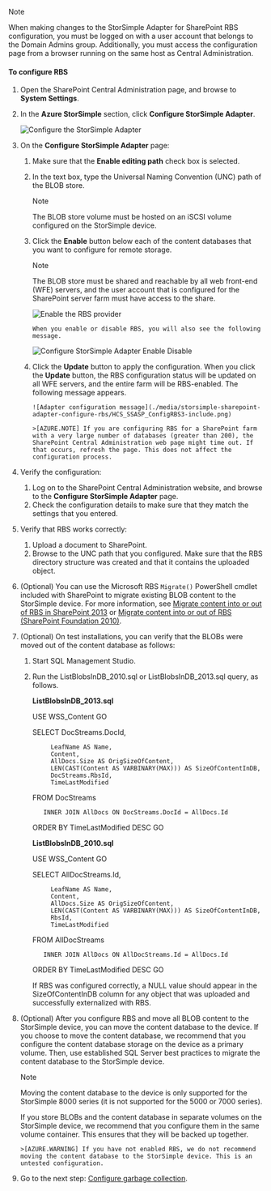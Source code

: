 <!--author=SharS last changed: 1/14/2016 -->

> [!NOTE]
> When making changes to the StorSimple Adapter for SharePoint RBS configuration, you must be logged on with a user account that belongs to the Domain Admins group. Additionally, you must access the configuration page from a browser running on the same host as Central Administration.
> 
> 

#### To configure RBS
1. Open the SharePoint Central Administration page, and browse to **System Settings**. 
2. In the **Azure StorSimple** section, click **Configure StorSimple Adapter**.
   
    ![Configure the StorSimple Adapter](./media/storsimple-sharepoint-adapter-configure-rbs/HCS_SSASP_ConfigRBS1-include.png) 
3. On the **Configure StorSimple Adapter** page:
   
   1. Make sure that the **Enable editing path** check box is selected.
   2. In the text box, type the Universal Naming Convention (UNC) path of the BLOB store.
      
      > [!NOTE]
      > The BLOB store volume must be hosted on an iSCSI volume configured on the StorSimple device.
      > 
   3. Click the **Enable** button below each of the content databases that you want to configure for remote storage.
      
      > [!NOTE]
      > The BLOB store must be shared and reachable by all web front-end (WFE) servers, and the user account that is configured for the SharePoint server farm must have access to the share.
      > 
      > 
      > 
      > 
      
         ![Enable the RBS provider](./media/storsimple-sharepoint-adapter-configure-rbs/HCS_SSASP_ConfigRBS2-include.png)
      
          When you enable or disable RBS, you will also see the following message.
      
         ![Configure StorSimple Adapter Enable Disable](./media/storsimple-sharepoint-adapter-configure-rbs/HCS_ConfigureStorSimpleAdapterEnableDisableMessage-include.png)
   4. Click the **Update** button to apply the configuration. When you click the **Update** button, the RBS configuration status will be updated on all WFE servers, and the entire farm will be RBS-enabled. The following message appears.
      
          ![Adapter configuration message](./media/storsimple-sharepoint-adapter-configure-rbs/HCS_SSASP_ConfigRBS3-include.png)
      
          >[AZURE.NOTE] If you are configuring RBS for a SharePoint farm with a very large number of databases (greater than 200), the SharePoint Central Administration web page might time out. If that occurs, refresh the page. This does not affect the configuration process.
4. Verify the configuration:
   
   1. Log on to the SharePoint Central Administration website, and browse to the **Configure StorSimple Adapter** page.
   2. Check the configuration details to make sure that they match the settings that you entered. 
5. Verify that RBS works correctly:
   
   1. Upload a document to SharePoint. 
   2. Browse to the UNC path that you configured. Make sure that the RBS directory structure was created and that it contains the uploaded object.
6. (Optional) You can use the Microsoft RBS `Migrate()` PowerShell cmdlet included with SharePoint to migrate existing BLOB content to the StorSimple device. For more information, see [Migrate content into or out of RBS in SharePoint 2013](https://technet.microsoft.com/library/ff628254\(v=office.15\).aspx) or [Migrate content into or out of RBS (SharePoint Foundation 2010)](https://technet.microsoft.com/library/ff628255\(v=office.14\).aspx).
7. (Optional) On test installations, you can verify that the BLOBs were moved out of the content database as follows: 
   
   1. Start SQL Management Studio.
   2. Run the ListBlobsInDB_2010.sql or ListBlobsInDB_2013.sql query, as follows.
      
      **ListBlobsInDB_2013.sql**
      
        USE WSS_Content
        GO
      
        SELECT DocStreams.DocId,
      
               LeafName AS Name,
               Content,
               AllDocs.Size AS OrigSizeOfContent,
               LEN(CAST(Content AS VARBINARY(MAX))) AS SizeOfContentInDB,
               DocStreams.RbsId,
               TimeLastModified
      
        FROM DocStreams
      
             INNER JOIN AllDocs ON DocStreams.DocId = AllDocs.Id
        ORDER BY TimeLastModified DESC
        GO
      
      **ListBlobsInDB_2010.sql**
      
        USE WSS_Content
        GO
      
        SELECT AllDocStreams.Id,
      
               LeafName AS Name,
               Content,
               AllDocs.Size AS OrigSizeOfContent,
               LEN(CAST(Content AS VARBINARY(MAX))) AS SizeOfContentInDB,
               RbsId,
               TimeLastModified
        FROM AllDocStreams
      
             INNER JOIN AllDocs ON AllDocStreams.Id = AllDocs.Id
        ORDER BY TimeLastModified DESC
        GO
      
      If RBS was configured correctly, a NULL value should appear in the SizeOfContentInDB column for any object that was uploaded and successfully externalized with RBS.
8. (Optional) After you configure RBS and move all BLOB content to the StorSimple device, you can move the content database to the device. If you choose to move the content database, we recommend that you configure the content database storage on the device as a primary volume. Then, use established SQL Server best practices to migrate the content database to the StorSimple device. 
   
   > [!NOTE]
   > Moving the content database to the device is only supported for the StorSimple 8000 series (it is not supported for the 5000 or 7000 series).
   > 
   > 
   > 
   > 
   
     If you store BLOBs and the content database in separate volumes on the StorSimple device, we recommend that you configure them in the same volume container. This ensures that they will be backed up together.
   
       >[AZURE.WARNING] If you have not enabled RBS, we do not recommend moving the content database to the StorSimple device. This is an untested configuration.
9. Go to the next step: [Configure garbage collection](#configure-garbage-collection).

[6]: https://technet.microsoft.com/library/ff628254(v=office.15).aspx
[7]: https://technet.microsoft.com/library/ff628255(v=office.14).aspx
